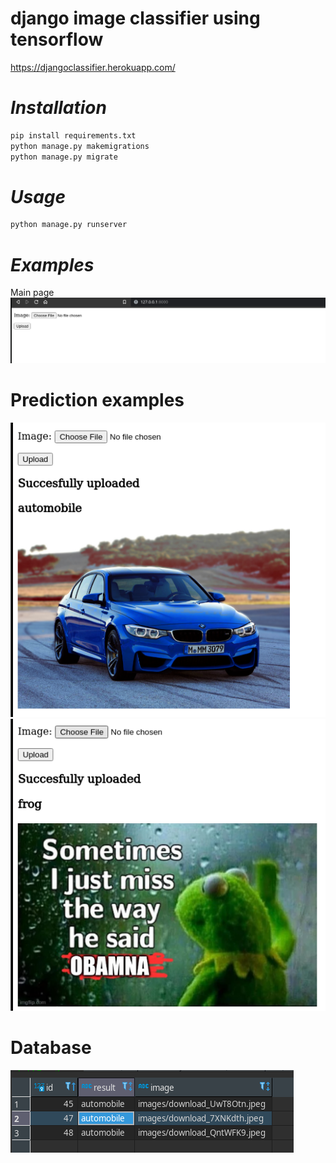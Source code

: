 # django image classifier using tensorflow
https://djangoclassifier.herokuapp.com/

# _Installation_
```bash
pip install requirements.txt
python manage.py makemigrations
python manage.py migrate
```
#  _Usage_
```bash
python manage.py runserver
```

# _Examples_
Main page
![alt text](assets/main_page.png)

# Prediction examples

![alt text](assets/predicted_example.png)
![alt text](assets/predicted_example_2.png)

# Database 
![alt text](assets/database.png)


